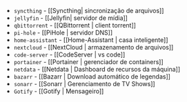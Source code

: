 - `syncthing` - [[Syncthing| sincronização de arquivos]]
- `jellyfin` - [[Jellyfin| servidor de mídia]]
- `qbittorrent` - [[QBittorrent | client torrent]]
- `pi-hole` - [[PiHole | servidor DNS]]
- `home-assistant` - [[Home-Assistant | casa inteligente]]
- `nextcloud` - [[NextCloud | armazenamento de arquivos]]
- `code-server` - [[CodeServer | vs code]]
- `portainer` - [[Portainer | gerenciador de containers]]
- `netdata` - [[Netdata | Dashboard de recursos da máquina]]
- `bazarr` - [[Bazarr | Download automático de legendas]]
- `sonarr` - [[Sonarr | Gerenciamento de TV Shows]]
- `Gotify` - [[Gotify | Mensageiro]]